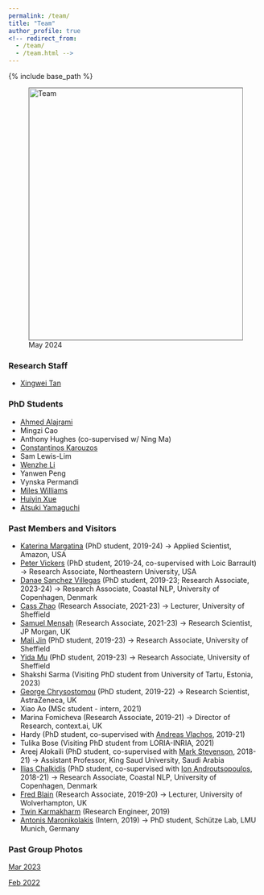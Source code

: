 ```yaml
---
permalink: /team/
title: "Team"
author_profile: true
<!-- redirect_from: 
  - /team/
  - /team.html -->
---
```


{% include base_path %}

 
<figure>
  <img style="border:1px solid gray;" src="../files/IMG_6083.jpg" alt="Team" width="500"/>
  <figcaption>May 2024</figcaption>
</figure>



### Research Staff

* [Xingwei Tan](https://scholar.google.com/citations?user=GAUKDsYAAAAJ&hl=en)

### PhD Students

* [Ahmed Alajrami](https://aajrami.github.io/)
* Mingzi Cao
* Anthony Hughes (co-supervised w/ Ning Ma)
* [Constantinos Karouzos](https://ckarouzos.github.io/)
* Sam Lewis-Lim
* [Wenzhe Li](https://scholar.google.com/citations?user=ixVc4s8AAAAJ)
* Yanwen Peng
* Vynska Permandi
* [Miles Williams](https://github.com/mlsw)
* [Huiyin Xue](https://twitter.com/HuiyinXue)
* [Atsuki Yamaguchi](https://gucci-j.github.io/about/)




<!-- ### Interns -->



### Past Members and Visitors

* [Katerina Margatina](https://katerinamargatina.github.io/) (PhD student, 2019-24) $\rightarrow$ Applied Scientist, Amazon, USA
* [Peter Vickers](https://petervickers.github.io/cv/) (PhD student, 2019-24, co-supervised with Loic Barrault) $\rightarrow$ Research Associate, Northeastern University, USA
* [Danae Sanchez Villegas](https://danaesavi.github.io/) (PhD student, 2019-23; Research Associate, 2023-24) $\rightarrow$ Research Associate, Coastal NLP, University of Copenhagen, Denmark
* [Cass Zhao](https://casszhao.github.io/cass/) (Research Associate, 2021-23) $\rightarrow$ Lecturer, University of Sheffield
* [Samuel Mensah](https://scholar.google.com/citations?user=tqChiOoAAAAJ&hl) (Research Associate, 2021-23) $\rightarrow$ Research Scientist, JP Morgan, UK
* [Mali Jin](https://scholar.google.com/citations?user=Br8h1WIAAAAJ) (PhD student, 2019-23) $\rightarrow$ Research Associate, University of Sheffield
* [Yida Mu](https://scholar.google.com/citations?user=WuS2yawAAAAJ&hl=en) (PhD student, 2019-23) $\rightarrow$ Research Associate, University of Sheffield
* Shakshi Sarma (Visiting PhD student from University of Tartu, Estonia, 2023)
* [George Chrysostomou](https://scholar.google.com/citations?user=t3eShIkAAAAJ&hl) (PhD student, 2019-22) $\rightarrow$ Research Scientist, AstraZeneca, UK
* Xiao Ao (MSc student - intern, 2021)
* Marina Fomicheva (Research Associate, 2019-21) $\rightarrow$ Director of Research, context.ai, UK
* Hardy (PhD student, co-supervised with [Andreas Vlachos](https://andreasvlachos.github.io/), 2019-21)
* Tulika Bose (Visiting PhD student from LORIA-INRIA, 2021) <!-- * [Atsuki Yamaguchi](https://gucci-j.github.io/about/) (Intern, 2020-21) -> Research Engineer, Hitachi, Japan -->
* Areej Alokaili (PhD student, co-supervised with [Mark Stevenson](https://staffwww.dcs.shef.ac.uk/people/M.Stevenson/bio.html), 2018-21) $\rightarrow$ Assistant Professor, King Saud University, Saudi Arabia
* [Ilias Chalkidis](https://iliaschalkidis.github.io/) (PhD student, co-supervised with [Ion Androutsopoulos](http://www2.aueb.gr/users/ion//), 2018-21) $\rightarrow$ Research Associate, Coastal NLP, University of Copenhagen, Denmark
* [Fred Blain](https://fredblain.org/) (Research Associate, 2019-20) $\rightarrow$ Lecturer, University of Wolverhampton, UK
* [Twin Karmakharm](https://www.twin.uk.com/) (Research Engineer, 2019)
* [Antonis Maronikolakis](https://antmarakis.github.io/)  (Intern, 2019) $\rightarrow$ PhD student, Schütze Lab, LMU Munich, Germany

### Past Group Photos

[Mar 2023](../files/IMG_2488.jpg)

[Feb 2022](../files/group_20220202.jpg)



